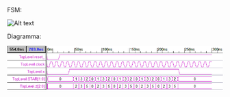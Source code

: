 FSM:

![Alt text](https://github.com/Gianeh/Verilog_Simple_Components/blob/main/Parziale_12_11_2021/parziale_12_11_2021.jpg "FSM")

Diagramma:

![Alt text](https://github.com/Gianeh/Verilog_Simple_Components/blob/main/Parziale_12_11_2021/Led_Cycle_Diagram.png "FSM")
